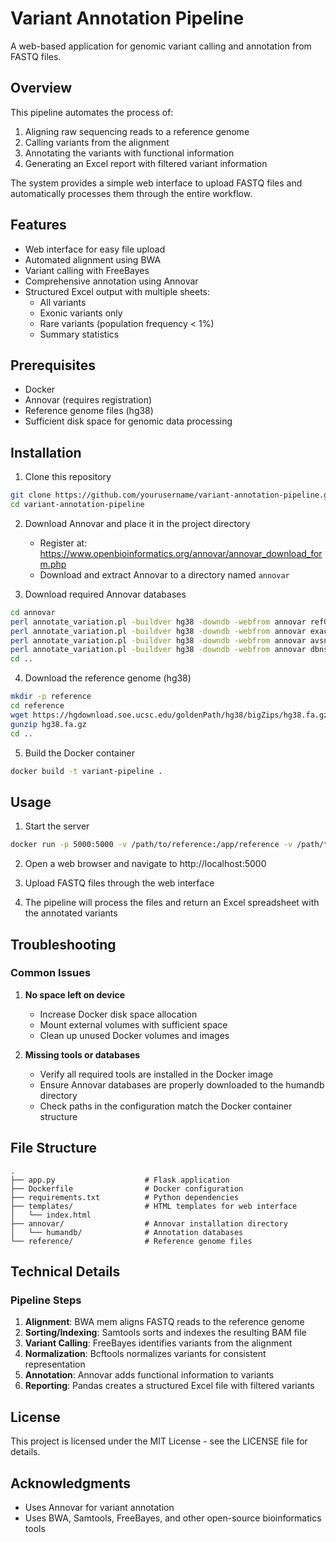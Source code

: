 # Variant Annotation Pipeline

A web-based application for genomic variant calling and annotation from FASTQ files.

## Overview

This pipeline automates the process of:
1. Aligning raw sequencing reads to a reference genome
2. Calling variants from the alignment
3. Annotating the variants with functional information
4. Generating an Excel report with filtered variant information

The system provides a simple web interface to upload FASTQ files and automatically processes them through the entire workflow.

## Features

- Web interface for easy file upload
- Automated alignment using BWA
- Variant calling with FreeBayes
- Comprehensive annotation using Annovar
- Structured Excel output with multiple sheets:
  - All variants
  - Exonic variants only
  - Rare variants (population frequency < 1%)
  - Summary statistics

## Prerequisites

- Docker
- Annovar (requires registration)
- Reference genome files (hg38)
- Sufficient disk space for genomic data processing

## Installation

1. Clone this repository
```bash
git clone https://github.com/yourusername/variant-annotation-pipeline.git
cd variant-annotation-pipeline
```

2. Download Annovar and place it in the project directory
   - Register at: https://www.openbioinformatics.org/annovar/annovar_download_form.php
   - Download and extract Annovar to a directory named `annovar`

3. Download required Annovar databases
```bash
cd annovar
perl annotate_variation.pl -buildver hg38 -downdb -webfrom annovar refGene humandb/
perl annotate_variation.pl -buildver hg38 -downdb -webfrom annovar exac03 humandb/
perl annotate_variation.pl -buildver hg38 -downdb -webfrom annovar avsnp147 humandb/
perl annotate_variation.pl -buildver hg38 -downdb -webfrom annovar dbnsfp30a humandb/
cd ..
```

4. Download the reference genome (hg38)
```bash
mkdir -p reference
cd reference
wget https://hgdownload.soe.ucsc.edu/goldenPath/hg38/bigZips/hg38.fa.gz
gunzip hg38.fa.gz
cd ..
```

5. Build the Docker container
```bash
docker build -t variant-pipeline .
```

## Usage

1. Start the server
```bash
docker run -p 5000:5000 -v /path/to/reference:/app/reference -v /path/to/annovar:/app/annovar variant-pipeline
```

2. Open a web browser and navigate to http://localhost:5000

3. Upload FASTQ files through the web interface

4. The pipeline will process the files and return an Excel spreadsheet with the annotated variants

## Troubleshooting

### Common Issues

1. **No space left on device**
   - Increase Docker disk space allocation
   - Mount external volumes with sufficient space
   - Clean up unused Docker volumes and images

2. **Missing tools or databases**
   - Verify all required tools are installed in the Docker image
   - Ensure Annovar databases are properly downloaded to the humandb directory
   - Check paths in the configuration match the Docker container structure

## File Structure

```
.
├── app.py                    # Flask application
├── Dockerfile                # Docker configuration
├── requirements.txt          # Python dependencies
├── templates/                # HTML templates for web interface
│   └── index.html
├── annovar/                  # Annovar installation directory
│   └── humandb/              # Annotation databases
└── reference/                # Reference genome files
```

## Technical Details

### Pipeline Steps

1. **Alignment**: BWA mem aligns FASTQ reads to the reference genome
2. **Sorting/Indexing**: Samtools sorts and indexes the resulting BAM file
3. **Variant Calling**: FreeBayes identifies variants from the alignment
4. **Normalization**: Bcftools normalizes variants for consistent representation
5. **Annotation**: Annovar adds functional information to variants
6. **Reporting**: Pandas creates a structured Excel file with filtered variants

## License

This project is licensed under the MIT License - see the LICENSE file for details.

## Acknowledgments

* Uses Annovar for variant annotation
* Uses BWA, Samtools, FreeBayes, and other open-source bioinformatics tools
